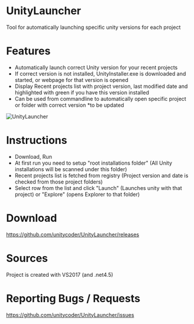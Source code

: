 # UnityLauncher

Tool for automatically launching specific unity versions for each project

# Features
- Automatically launch correct Unity version for your recent projects
- If correct version is not installed, UnityInstaller.exe is downloaded and started, or webpage for that version is opened
- Display Recent projects list with project version, last modified date and highlighted with green if you have this version installed
- Can be used from commandline to automatically open specific project or folder with correct version *to be updated

![UnityLauncher](https://user-images.githubusercontent.com/5438317/29217186-8b059f5c-7ee3-11e7-9cd4-0280e4b78dc4.jpg "UnityLauncher")

# Instructions
- Download, Run
- At first run you need to setup "root installations folder" (All Unity installations will be scanned under this folder)
- Recent projects list is fetched from registry (Project version and date is checked from those project folders)
- Select row from the list and click "Launch" (Launches unity with that project) or "Explore" (opens Explorer to that folder)

# Download
https://github.com/unitycoder/UnityLauncher/releases

# Sources
Project is created with VS2017 (and .net4.5)

# Reporting Bugs / Requests
https://github.com/unitycoder/UnityLauncher/issues
